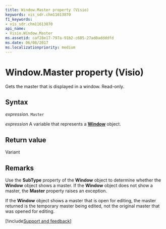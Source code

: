 ```yaml
---
title: Window.Master property (Visio)
keywords: vis_sdr.chm11613870
f1_keywords:
- vis_sdr.chm11613870
api_name:
- Visio.Window.Master
ms.assetid: caf28e17-797a-91b2-c685-27ad0addddfd
ms.date: 06/08/2017
ms.localizationpriority: medium
---
```



# Window.Master property (Visio)

Gets the master that is displayed in a window. Read-only.


## Syntax

_expression_. `Master`

_expression_ A variable that represents a **[Window](Visio.Window.md)** object.


## Return value

Variant


## Remarks

Use the **SubType** property of the **Window** object to determine whether the **Window** object shows a master. If the **Window** object does not show a master, the **Master** property raises an exception.

If the **Window** object shows a master that is open for editing, the master returned is the temporary master being edited, not the original master that was opened for editing.

[!include[Support and feedback](~/includes/feedback-boilerplate.md)]